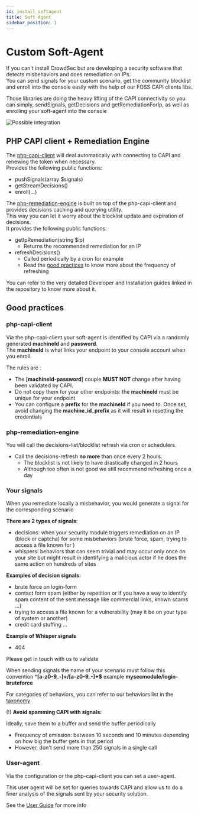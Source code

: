 ```yaml
---
id: install_softagent
title: Soft Agent
sidebar_position: 1
---
```


# Custom Soft-Agent

If you can't install CrowdSec but are developing a security software that detects misbehaviors and does remediation on IPs.\
You can send signals for your custom scenario, get the community blocklist and enroll into the console easily with the help of our FOSS CAPI clients libs.

Those libraries are doing the heavy lifting of the CAPI connectivity so you can simply, sendSignals, getDecisions and getRemediationForIp, as well as enrolling your soft-agent into the console

![Possible integration](/img/php-libs-crowdsec-overview.jpg)

## PHP CAPI client + Remediation Engine

The [php-capi-client](https://github.com/crowdsecurity/php-capi-client) will deal automatically with connecting to CAPI and renewing the token when necessary.\
Provides the following public functions:
* pushSignals(array $signals)
* getStreamDecisions()
* enroll(...)

The [php-remediation-engine](https://github.com/crowdsecurity/php-remediation-engine) is built on top of the php-capi-client and provides decisions caching and querying utility.\
This way you can let it worry about the blocklist update and expiration of decisions.\
It provides the following public functions:
* getIpRemediation(string $ip)
  * Returns the recommended remediation for an IP
* refreshDecisions()
  * Called periodically by a cron for example
  * Read the [good practices](#good-practices) to know more about the frequency of refreshing

You can refer to the very detailed Developer and Installation guides linked in the repository to know more about it.

## Good practices

### php-capi-client
Via the php-capi-client your soft-agent is identified by CAPI via a randomly generated **machineId** and **password**.\
The **machineId** is what links your endpoint to your console account when you enroll.

The rules are : 
* The [**machineId-password**] couple **MUST NOT** change after having been validated by CAPI.
* Do not copy them for your other endpoints: the **machineId** must be unique for your endpoint
* You can configure a **prefix** for the **machineId** if you need to. Once set, avoid changing the **machine_id_prefix** as it will result in resetting the credentials

### php-remediation-engine

You will call the decisions-list/blocklist refresh via cron or schedulers.
* Call the decisions-refresh **no more** than once every 2 hours.
  * The blocklist is not likely to have drastically changed in 2 hours 
  * Although too often is not good we still recommend refreshing once a day

### Your signals

When you remediate locally a misbehavior, you would generate a signal for the corresponding scenario

**There are 2 types of signals**:
* decisions: when your security module triggers remediation on an IP (block or captcha) for some misbehaviors (brute force, spam, trying to access a file known for )
* whispers: behaviors that can seem trivial and may occur only once on your site but might result in identifying a malicious actor if he does the same action on hundreds of sites

**Examples of decision signals:**
* brute force on login-form
* contact form spam (either by repetition or if you have a way to identify spam content of the sent message like commercial links, known scams ...)
* trying to access a file known for a vulnerability (may it be on your type of system or another)
* credit card stuffing
...

**Example of Whisper signals**
* 404

Please get in touch with us to validate 

When sending signals the name of your scenario must follow this convention **^[a-z0-9_-]+\/[a-z0-9_-]+$** example **mysecmodule/login-bruteforce**

For categories of behaviors, you can refer to our behaviors list in the [taxonomy ](https://doc.crowdsec.net/docs/next/cti_api/taxonomy/#behaviors)

(!) **Avoid spamming CAPI with signals:**

Ideally, save them to a buffer and send the buffer periodically
* Frequency of emission: between 10 seconds and 10 minutes depending on how big the buffer gets in that period
* However, don't send more than 250 signals in a single call

### User-agent

Via the configuration or the php-capi-client you can set a user-agent.

This user agent will be set for queries towards CAPI and allow us to do a finer analysis of the signals sent by your security solution.

See the [User Guide](https://github.com/crowdsecurity/php-capi-client/blob/main/docs/USER_GUIDE.md#user-agent-suffix) for more info